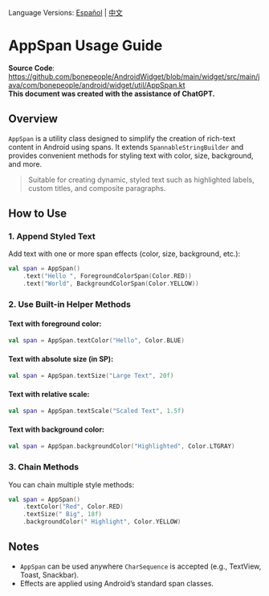 Language Versions: [Español](./README.es-ES.md) | [中文](./README.zh-CN.md)

# AppSpan Usage Guide

**Source Code**: https://github.com/bonepeople/AndroidWidget/blob/main/widget/src/main/java/com/bonepeople/android/widget/util/AppSpan.kt  
**This document was created with the assistance of ChatGPT.**

## Overview

`AppSpan` is a utility class designed to simplify the creation of rich-text content in Android using spans. It extends `SpannableStringBuilder` and provides convenient methods for styling text with color, size, background, and more.

> Suitable for creating dynamic, styled text such as highlighted labels, custom titles, and composite paragraphs.

## How to Use

### 1. Append Styled Text

Add text with one or more span effects (color, size, background, etc.):

```kotlin
val span = AppSpan()
    .text("Hello ", ForegroundColorSpan(Color.RED))
    .text("World", BackgroundColorSpan(Color.YELLOW))
```

### 2. Use Built-in Helper Methods

#### Text with foreground color:

```kotlin
val span = AppSpan.textColor("Hello", Color.BLUE)
```

#### Text with absolute size (in SP):

```kotlin
val span = AppSpan.textSize("Large Text", 20f)
```

#### Text with relative scale:

```kotlin
val span = AppSpan.textScale("Scaled Text", 1.5f)
```

#### Text with background color:

```kotlin
val span = AppSpan.backgroundColor("Highlighted", Color.LTGRAY)
```

### 3. Chain Methods

You can chain multiple style methods:

```kotlin
val span = AppSpan()
    .textColor("Red", Color.RED)
    .textSize(" Big", 18f)
    .backgroundColor(" Highlight", Color.YELLOW)
```

## Notes

- `AppSpan` can be used anywhere `CharSequence` is accepted (e.g., TextView, Toast, Snackbar).
- Effects are applied using Android’s standard span classes.